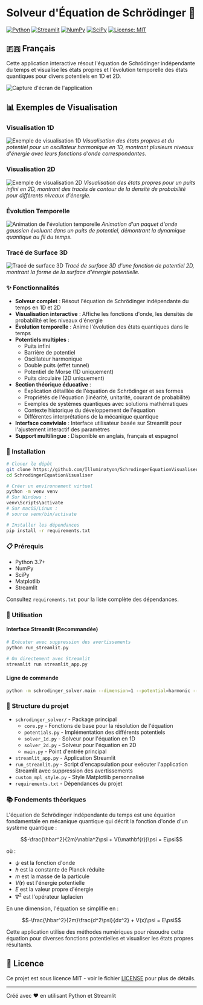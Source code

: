 # Solveur d'Équation de Schrödinger 🔬

[![Python](https://img.shields.io/badge/Python-3.7+-blue.svg)](https://www.python.org/downloads/)
[![Streamlit](https://img.shields.io/badge/Streamlit-1.0+-red.svg)](https://streamlit.io/)
[![NumPy](https://img.shields.io/badge/NumPy-1.20+-green.svg)](https://numpy.org/)
[![SciPy](https://img.shields.io/badge/SciPy-1.7+-yellow.svg)](https://scipy.org/)
[![License: MIT](https://img.shields.io/badge/License-MIT-purple.svg)](https://opensource.org/licenses/MIT)

## 🇫🇷 Français

Cette application interactive résout l'équation de Schrödinger indépendante du temps et visualise les états propres et l'évolution temporelle des états quantiques pour divers potentiels en 1D et 2D.

![Capture d'écran de l'application](../test_colormap_registration.png)

## 📊 Exemples de Visualisation

### Visualisation 1D
![Exemple de visualisation 1D](../images/1d_example.png)
*Visualisation des états propres et du potentiel pour un oscillateur harmonique en 1D, montrant plusieurs niveaux d'énergie avec leurs fonctions d'onde correspondantes.*

### Visualisation 2D
![Exemple de visualisation 2D](../images/9888097c23b8e5c2824aec468539287b3be3600a0f74890234bf1e8a.png)
*Visualisation des états propres pour un puits infini en 2D, montrant des tracés de contour de la densité de probabilité pour différents niveaux d'énergie.*

### Évolution Temporelle
![Animation de l'évolution temporelle](../images/3ba05eaee105a4f7fee19dbd21bac133cc509da45857f0770930fb9c.gif)
*Animation d'un paquet d'onde gaussien évoluant dans un puits de potentiel, démontrant la dynamique quantique au fil du temps.*

### Tracé de Surface 3D
![Tracé de surface 3D](../images/e33246c98d78151748bf603b55ee3b883396913540876c53241adc4e.png)
*Tracé de surface 3D d'une fonction de potentiel 2D, montrant la forme de la surface d'énergie potentielle.*

### ✨ Fonctionnalités

- **Solveur complet** : Résout l'équation de Schrödinger indépendante du temps en 1D et 2D
- **Visualisation interactive** : Affiche les fonctions d'onde, les densités de probabilité et les niveaux d'énergie
- **Évolution temporelle** : Anime l'évolution des états quantiques dans le temps
- **Potentiels multiples** :
  - Puits infini
  - Barrière de potentiel
  - Oscillateur harmonique
  - Double puits (effet tunnel)
  - Potentiel de Morse (1D uniquement)
  - Puits circulaire (2D uniquement)
- **Section théorique éducative** :
  - Explication détaillée de l'équation de Schrödinger et ses formes
  - Propriétés de l'équation (linéarité, unitarité, courant de probabilité)
  - Exemples de systèmes quantiques avec solutions mathématiques
  - Contexte historique du développement de l'équation
  - Différentes interprétations de la mécanique quantique
- **Interface conviviale** : Interface utilisateur basée sur Streamlit pour l'ajustement interactif des paramètres
- **Support multilingue** : Disponible en anglais, français et espagnol

### 🔧 Installation

```bash
# Cloner le dépôt
git clone https://github.com/Illuminatyon/SchrodingerEquationVisualiser.git
cd SchrodingerEquationVisualiser

# Créer un environnement virtuel
python -m venv venv
# Sur Windows :
venv\Scripts\activate
# Sur macOS/Linux :
# source venv/bin/activate

# Installer les dépendances
pip install -r requirements.txt
```

### 📋 Prérequis

- Python 3.7+
- NumPy
- SciPy
- Matplotlib
- Streamlit

Consultez `requirements.txt` pour la liste complète des dépendances.

### 🚀 Utilisation

#### Interface Streamlit (Recommandée)

```bash
# Exécuter avec suppression des avertissements
python run_streamlit.py

# Ou directement avec Streamlit
streamlit run streamlit_app.py
```

#### Ligne de commande

```bash
python -m schrodinger_solver.main --dimension=1 --potential=harmonic --n_points=1000
```

### 📁 Structure du projet

- `schrodinger_solver/` - Package principal
  - `core.py` - Fonctions de base pour la résolution de l'équation
  - `potentials.py` - Implémentation des différents potentiels
  - `solver_1d.py` - Solveur pour l'équation en 1D
  - `solver_2d.py` - Solveur pour l'équation en 2D
  - `main.py` - Point d'entrée principal
- `streamlit_app.py` - Application Streamlit
- `run_streamlit.py` - Script d'encapsulation pour exécuter l'application Streamlit avec suppression des avertissements
- `custom_mpl_style.py` - Style Matplotlib personnalisé
- `requirements.txt` - Dépendances du projet

### 📚 Fondements théoriques

L'équation de Schrödinger indépendante du temps est une équation fondamentale en mécanique quantique qui décrit la fonction d'onde d'un système quantique :

$$-\frac{\hbar^2}{2m}\nabla^2\psi + V(\mathbf{r})\psi = E\psi$$

où :
- $\psi$ est la fonction d'onde
- $\hbar$ est la constante de Planck réduite
- $m$ est la masse de la particule
- $V(\mathbf{r})$ est l'énergie potentielle
- $E$ est la valeur propre d'énergie
- $\nabla^2$ est l'opérateur laplacien

En une dimension, l'équation se simplifie en :

$$-\frac{\hbar^2}{2m}\frac{d^2\psi}{dx^2} + V(x)\psi = E\psi$$

Cette application utilise des méthodes numériques pour résoudre cette équation pour diverses fonctions potentielles et visualiser les états propres résultants.

## 📄 Licence

Ce projet est sous licence MIT - voir le fichier [LICENSE](../LICENSE) pour plus de détails.

---

Créé avec ❤️ en utilisant Python et Streamlit